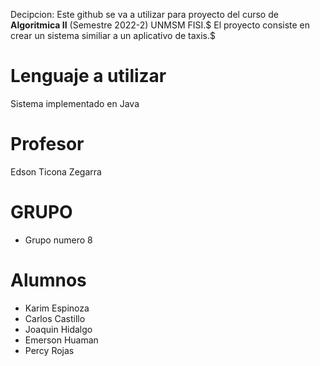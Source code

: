 Decipcion: Este github se va a utilizar para proyecto del curso de **Algoritmica II** (Semestre 2022-2) UNMSM FISI.$
El proyecto consiste en crear un sistema similiar a un aplicativo de taxis.$
# Lenguaje a utilizar
Sistema implementado en Java
# Profesor
Edson Ticona Zegarra
# GRUPO
- Grupo numero 8
# Alumnos
- Karim Espinoza
- Carlos Castillo
- Joaquin Hidalgo
- Emerson Huaman
- Percy Rojas
